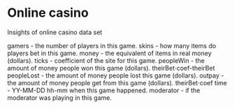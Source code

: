 # Online casino
Insights of online casino data set


gamers - the number of players in this game. 
skins - how many items do players bet in this game.
money - the equivalent of items in real money (dollars). 
ticks - coefficient of the site for this game. 
peopleWin - the amount of money people won this game (dollars). theirBet⋅coef-theirBet 
peopleLost - the amount of money people lost this game (dollars). 
outpay - the amount of money people get from this game (dollars). theirBet⋅coef 
time - YY-MM-DD hh-mm when this game happened.
moderator - if the moderator was playing in this game.
